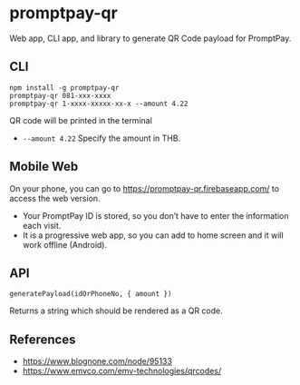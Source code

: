 # promptpay-qr

Web app, CLI app, and library to generate QR Code payload for PromptPay.

## CLI

```
npm install -g promptpay-qr
promptpay-qr 081-xxx-xxxx
promptpay-qr 1-xxxx-xxxxx-xx-x --amount 4.22
```

QR code will be printed in the terminal

- `--amount 4.22` Specify the amount in THB.

## Mobile Web

On your phone, you can go to https://promptpay-qr.firebaseapp.com/ to access the web version.

- Your PromptPay ID is stored, so you don’t have to enter the information each visit.
- It is a progressive web app, so you can add to home screen and it will work offline (Android).

## API

```
generatePayload(idOrPhoneNo, { amount })
```

Returns a string which should be rendered as a QR code.

## References

- https://www.blognone.com/node/95133
- https://www.emvco.com/emv-technologies/qrcodes/
